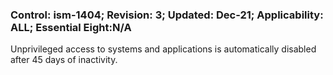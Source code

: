 ### Control: ism-1404; Revision: 3; Updated: Dec-21; Applicability: ALL; Essential Eight:N/A
<p>Unprivileged access to systems and applications is automatically disabled after 45 days of inactivity.</p>